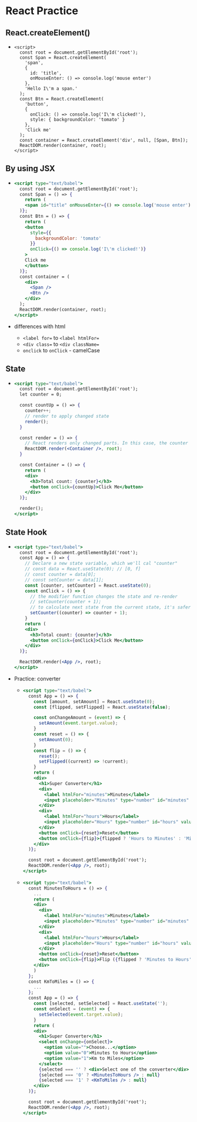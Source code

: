 # React Practice

## React.createElement()

- ```react
  <script>
    const root = document.getElementById('root');
    const Span = React.createElement(
      'span',
      {
        id: 'title',
        onMouseEnter: () => console.log('mouse enter')
      },
      'Hello I\'m a span.'
    );
    const Btn = React.createElement(
      'button',
      {
        onClick: () => console.log('I\'m clicked!'),
        style: { backgroundColor: 'tomato' }
      },
      'Click me'
    );
    const container = React.createElement('div', null, [Span, Btn]);
    ReactDOM.render(container, root);
  </script>
  ```

## By using JSX

- ```jsx
  <script type="text/babel">
    const root = document.getElementById('root');
    const Span = () => {
      return (
      <span id="title" onMouseEnter={() => console.log('mouse enter')}>Hello I'm a span.</span>
    )};
    const Btn = () => {
      return (
      <button
        style={{
          backgroundColor: 'tomato'
        }}
        onClick={() => console.log('I\'m clicked!')}
      >
      Click me
      </button>
    )};
    const container = (
      <div>
        <Span />
        <Btn />
      </div>
    );
    ReactDOM.render(container, root);
  </script>
  ```

- differences with html
  - `<label for=` to `<label htmlFor=`
  - `<div class=` to `<div className=`
  - `onclick` to `onClick` - camelCase

## State

- ```jsx
  <script type="text/babel">
    const root = document.getElementById('root');
    let counter = 0;

    const countUp = () => {
      counter++;
      // render to apply changed state
      render();
    }

    const render = () => {
      // React renders only changed parts. In this case, the counter
      ReactDOM.render(<Container />, root);
    }

    const Container = () => {
      return (
      <div>
        <h3>Total count: {counter}</h3>
        <button onClick={countUp}>Click Me</button>
      </div>
    )};

    render();
  </script>
  ```

## State Hook

- ```jsx
  <script type="text/babel">
    const root = document.getElementById('root');
    const App = () => {
      // Declare a new state variable, which we'll cal "counter"
      // const data = React.useState(0); // [0, f]
      // const counter = data[0];
      // const setCounter = data[1];
      const [counter, setCounter] = React.useState(0);
      const onClick = () => {
        // the modifier function changes the state and re-render
        // setCounter(counter + 1);
        // to calculate next state from the current state, it's safer
        setCounter((counter) => counter + 1);
      }
      return (
      <div>
        <h3>Total count: {counter}</h3>
        <button onClick={onClick}>Click Me</button>
      </div>
    )};

    ReactDOM.render(<App />, root);
  </script>
  ```

- Practice: converter

  - ```jsx
    <script type="text/babel">
      const App = () => {
        const [amount, setAmount] = React.useState(0);
        const [flipped, setFlipped] = React.useState(false);

        const onChangeAmount = (event) => {
          setAmount(event.target.value);
        }
        const reset = () => {
          setAmount(0);
        }
        const flip = () => {
          reset();
          setFlipped((current) => !current);
        }
        return (
        <div>
          <h1>Super Converter</h1>
          <div>
            <label htmlFor="minutes">Minutes</label>
            <input placeholder="Minutes" type="number" id="minutes" min="0" value={flipped ? amount * 60 : amount} onChange={onChangeAmount} disabled={flipped}/>
          </div>
          <div>
            <label htmlFor="hours">Hours</label>
            <input placeholder="Hours" type="number" id="hours" value={flipped ? amount : Math.round((amount / 60) * 1000) / 1000} onChange={onChangeAmount} disabled={!flipped} />
          </div>
          <button onClick={reset}>Reset</button>
          <button onClick={flip}>{flipped ? 'Hours to Minutes' : 'Minutes to Hours'}</button>
        </div>
      )};

      const root = document.getElementById('root');
      ReactDOM.render(<App />, root);
    </script>
    ```

  - ```jsx
    <script type="text/babel">
      const MinutesToHours = () => {
        ...
        return (
        <div>
          <div>
            <label htmlFor="minutes">Minutes</label>
            <input placeholder="Minutes" type="number" id="minutes" min="0" value={flipped ? amount * 60 : amount} onChange={onChangeAmount} disabled={flipped}/>
          </div>
          <div>
            <label htmlFor="hours">Hours</label>
            <input placeholder="Hours" type="number" id="hours" value={flipped ? amount : Math.round((amount / 60) * 1000) / 1000} onChange={onChangeAmount} disabled={!flipped} />
          </div>
          <button onClick={reset}>Reset</button>
          <button onClick={flip}>Flip ({flipped ? 'Minutes to Hours' : 'Hours to Minutes'})</button>
        </div>
        )
      };
      const KmToMiles = () => {
        ...
      };
      const App = () => {
        const [selected, setSelected] = React.useState('');
        const onSelect = (event) => {
          setSelected(event.target.value);
        }
        return (
        <div>
          <h1>Super Converter</h1>
          <select onChange={onSelect}>
            <option value="">Choose...</option>
            <option value="0">Minutes to Hours</option>
            <option value="1">Km to Miles</option>
          </select>
          {selected === '' ? <div>Select one of the converter</div> : null}
          {selected === '0' ? <MinutesToHours /> : null}
          {selected === '1' ? <KmToMiles /> : null}
        </div>
      )};

      const root = document.getElementById('root');
      ReactDOM.render(<App />, root);
    </script>
    ```
